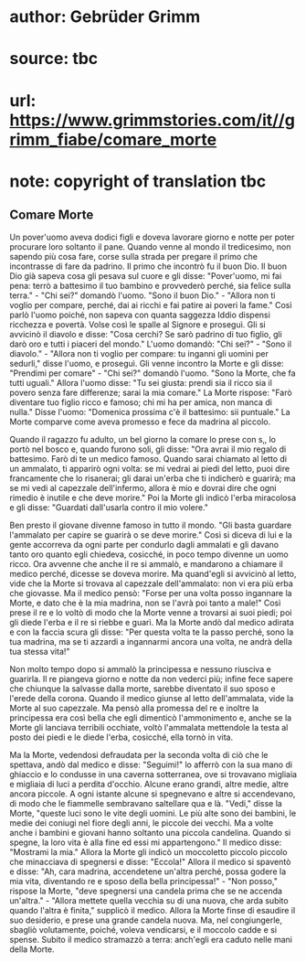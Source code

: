 # author: Gebrüder Grimm
# source: tbc
# url: https://www.grimmstories.com/it//grimm_fiabe/comare_morte
# note: copyright of translation tbc

## Comare Morte 

Un pover'uomo aveva dodici figli e doveva lavorare giorno e notte per
poter procurare loro soltanto il pane. Quando venne al mondo il
tredicesimo, non sapendo più cosa fare, corse sulla strada per pregare
il primo che incontrasse di fare da padrino. Il primo che incontrò fu il
buon Dio. Il buon Dio già sapeva cosa gli pesava sul cuore e gli disse:
"Pover'uomo, mi fai pena: terrò a battesimo il tuo bambino e
provvederò perché‚ sia felice sulla terra." - "Chi sei?" domandò
l'uomo. "Sono il buon Dio." - "Allora non ti voglio per compare,
perché‚ dai ai ricchi e fai patire ai poveri la fame." Così parlò
l'uomo poiché‚ non sapeva con quanta saggezza Iddio dispensi ricchezza
e povertà. Volse così le spalle al Signore e proseguì. Gli si avvicinò
il diavolo e disse: "Cosa cerchi? Se sarò padrino di tuo figlio, gli
darò oro e tutti i piaceri del mondo." L'uomo domandò: "Chi sei?" -
"Sono il diavolo." - "Allora non ti voglio per compare: tu inganni
gli uomini per sedurli," disse l'uomo, e proseguì. Gli venne incontro
la Morte e gli disse: "Prendimi per comare" - "Chi sei?" domandò
l'uomo. "Sono la Morte, che fa tutti uguali." Allora l'uomo disse:
"Tu sei giusta: prendi sia il ricco sia il povero senza fare
differenze; sarai la mia comare." La Morte rispose: "Farò diventare
tuo figlio ricco e famoso; chi mi ha per amica, non manca di nulla."
Disse l'uomo: "Domenica prossima c'è il battesimo: sii puntuale." La
Morte comparve come aveva promesso e fece da madrina al piccolo.

Quando il ragazzo fu adulto, un bel giorno la comare lo prese con s‚, lo
portò nel bosco e, quando furono soli, gli disse: "Ora avrai il mio
regalo di battesimo. Farò di te un medico famoso. Quando sarai chiamato
al letto di un ammalato, ti apparirò ogni volta: se mi vedrai ai piedi
del letto, puoi dire francamente che lo risanerai; gli darai un'erba
che ti indicherò e guarirà; ma se mi vedi al capezzale dell'infermo,
allora è mio e dovrai dire che ogni rimedio è inutile e che deve
morire." Poi la Morte gli indicò l'erba miracolosa e gli disse:
"Guardati dall'usarla contro il mio volere."

Ben presto il giovane divenne famoso in tutto il mondo. "Gli basta
guardare l'ammalato per capire se guarirà o se deve morire." Così si
diceva di lui e la gente accorreva da ogni parte per condurlo dagli
ammalati e gli davano tanto oro quanto egli chiedeva, cosicché‚ in poco
tempo divenne un uomo ricco. Ora avvenne che anche il re si ammalò, e
mandarono a chiamare il medico perché‚ dicesse se doveva morire. Ma
quand'egli si avvicinò al letto, vide che la Morte si trovava al
capezzale dell'ammalato: non vi era più erba che giovasse. Ma il medico
pensò: "Forse per una volta posso ingannare la Morte, e dato che è la
mia madrina, non se l'avrà poi tanto a male!" Così prese il re e lo
voltò di modo che la Morte venne a trovarsi ai suoi piedi; poi gli diede
l'erba e il re si riebbe e guarì. Ma la Morte andò dal medico adirata e
con la faccia scura gli disse: "Per questa volta te la passo perché‚
sono la tua madrina, ma se ti azzardi a ingannarmi ancora una volta, ne
andrà della tua stessa vita!"

Non molto tempo dopo si ammalò la principessa e nessuno riusciva e
guarirla. Il re piangeva giorno e notte da non vederci più; infine fece
sapere che chiunque la salvasse dalla morte, sarebbe diventato il suo
sposo e l'erede della corona. Quando il medico giunse al letto
dell'ammalata, vide la Morte al suo capezzale. Ma pensò alla promessa
del re e inoltre la principessa era così bella che egli dimenticò
l'ammonimento e, anche se la Morte gli lanciava terribili occhiate,
voltò l'ammalata mettendole la testa al posto dei piedi e le diede
l'erba, cosicché‚ ella tornò in vita.

Ma la Morte, vedendosi defraudata per la seconda volta di ciò che le
spettava, andò dal medico e disse: "Seguimi!" lo afferrò con la sua
mano di ghiaccio e lo condusse in una caverna sotterranea, ove si
trovavano migliaia e migliaia di luci a perdita d'occhio. Alcune erano
grandi, altre medie, altre ancora piccole. A ogni istante alcune si
spegnevano e altre si accendevano, di modo che le fiammelle sembravano
saltellare qua e là. "Vedi," disse la Morte, "queste luci sono le
vite degli uomini. Le più alte sono dei bambini, le medie dei coniugi
nel fiore degli anni, le piccole dei vecchi. Ma a volte anche i bambini
e giovani hanno soltanto una piccola candelina. Quando si spegne, la
loro vita è alla fine ed essi mi appartengono." Il medico disse:
"Mostrami la mia." Allora la Morte gli indicò un moccoletto piccolo
piccolo che minacciava di spegnersi e disse: "Eccola!" Allora il
medico si spaventò e disse: "Ah, cara madrina, accendetene un'altra
perché‚ possa godere la mia vita, diventando re e sposo della bella
principessa!" - "Non posso," rispose la Morte, "deve spegnersi una
candela prima che se ne accenda un'altra." - "Allora mettete quella
vecchia su di una nuova, che arda subito quando l'altra è finita,"
supplicò il medico. Allora la Morte finse di esaudire il suo desiderio,
e prese una grande candela nuova. Ma, nel congiungerle, sbagliò
volutamente, poiché‚ voleva vendicarsi, e il moccolo cadde e si spense.
Subito il medico stramazzò a terra: anch'egli era caduto nelle mani
della Morte.
